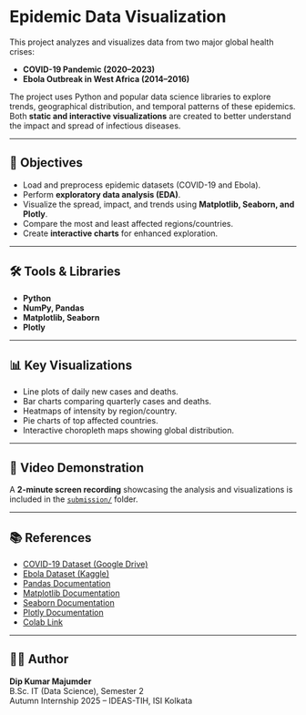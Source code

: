 # Epidemic Data Visualization

This project analyzes and visualizes data from two major global health crises:  
- **COVID-19 Pandemic (2020–2023)**  
- **Ebola Outbreak in West Africa (2014–2016)**  

The project uses Python and popular data science libraries to explore trends, geographical distribution, and temporal patterns of these epidemics. Both **static and interactive visualizations** are created to better understand the impact and spread of infectious diseases.

---

## 📌 Objectives
- Load and preprocess epidemic datasets (COVID-19 and Ebola).  
- Perform **exploratory data analysis (EDA)**.  
- Visualize the spread, impact, and trends using **Matplotlib, Seaborn, and Plotly**.  
- Compare the most and least affected regions/countries.  
- Create **interactive charts** for enhanced exploration.

---

## 🛠️ Tools & Libraries
- **Python**  
- **NumPy, Pandas**  
- **Matplotlib, Seaborn**  
- **Plotly**  

---

## 📊 Key Visualizations
- Line plots of daily new cases and deaths.  
- Bar charts comparing quarterly cases and deaths.  
- Heatmaps of intensity by region/country.  
- Pie charts of top affected countries.  
- Interactive choropleth maps showing global distribution.  


---

## 🎥 Video Demonstration
A **2-minute screen recording** showcasing the analysis and visualizations is included in the [`submission/`](submission/) folder.

---

## 📚 References
- [COVID-19 Dataset (Google Drive)](https://drive.google.com/uc?export=download&id=1Sj3Il94NXun9owedSWNGrxszjpAXTDEQ)  
- [Ebola Dataset (Kaggle)](https://www.kaggle.com/datasets/imdevskp/ebola-outbreak-20142016-complete-dataset)  
- [Pandas Documentation](https://pandas.pydata.org/)  
- [Matplotlib Documentation](https://matplotlib.org/)  
- [Seaborn Documentation](https://seaborn.pydata.org/)  
- [Plotly Documentation](https://plotly.com/python/)
- [Colab Link](https://colab.research.google.com/drive/1mXpLsezL4hLBZDPgzrtEsOfHL2FiHo14?usp=sharing)

---

## 👨‍💻 Author
**Dip Kumar Majumder**  
B.Sc. IT (Data Science), Semester 2  
Autumn Internship 2025 – IDEAS-TIH, ISI Kolkata


